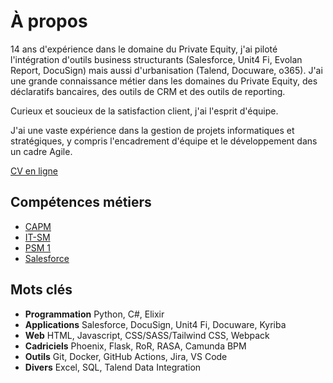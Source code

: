 # À propos

14 ans d'expérience dans le domaine du Private Equity, j'ai piloté l'intégration d'outils business structurants (Salesforce, Unit4 Fi, Evolan Report, DocuSign) mais aussi d'urbanisation (Talend, Docuware, o365). 
J'ai une grande connaissance métier dans les domaines du Private Equity, des déclaratifs bancaires, des outils de CRM et des outils de reporting. 

Curieux et soucieux de la satisfaction client, j'ai l'esprit d'équipe. 

J'ai une vaste expérience dans la gestion de projets informatiques et stratégiques, y compris l'encadrement d'équipe et le développement dans un cadre Agile.

[CV en ligne](https://resume.bernardes.eu)

## Compétences métiers

- [CAPM](https://www.youracclaim.com/badges/202a1ca0-9263-4d86-89c6-a54da5b3802e/public_url)
- [IT-SM](https://app.exeed.pro/holder/badge/73954)
- [PSM 1](https://www.scrum.org/certificates/616762)
- [Salesforce](https://trailblazer.me/id/cbernardes)

## Mots clés

- **Programmation** Python, C#, Elixir
- **Applications** Salesforce, DocuSign, Unit4 Fi, Docuware, Kyriba
- **Web** HTML, Javascript, CSS/SASS/Tailwind CSS, Webpack
- **Cadriciels** Phoenix, Flask, RoR, RASA, Camunda BPM
- **Outils** Git, Docker, GitHub Actions, Jira, VS Code
- **Divers** Excel, SQL, Talend Data Integration
